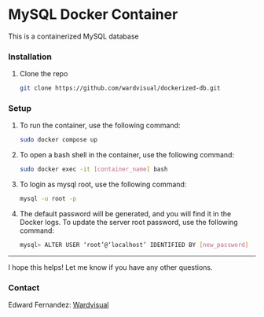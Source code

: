 # MySQL Docker Container

This is a containerized MySQL database

<!-- INSTALLATION -->

### Installation

1. Clone the repo

   ```sh
   git clone https://github.com/wardvisual/dockerized-db.git
   ```

<!-- Setup -->

### Setup

1. To run the container, use the following command:

   ```sh
   sudo docker compose up
   ```

2. To open a bash shell in the container, use the following command:

   ```sh
   sudo docker exec -it [container_name] bash
   ```

3. To login as mysql root, use the following command:

   ```sh
   mysql -u root -p
   ```

4. The default password will be generated, and you will find it in the Docker logs. To update the server root password, use the following command:
   ```sh
   mysql> ALTER USER ‘root’@‘localhost’ IDENTIFIED BY [new_password]
   ```

<hr />

I hope this helps! Let me know if you have any other questions.

### Contact

Edward Fernandez: [Wardvisual](https://wardvisual.me/)

